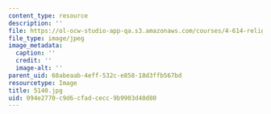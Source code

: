 ```yaml
---
content_type: resource
description: ''
file: https://ol-ocw-studio-app-qa.s3.amazonaws.com/courses/4-614-religious-architecture-and-islamic-cultures-fall-2002/094e2770c9d6cfadcecc9b9903d40d80_5140.jpg
file_type: image/jpeg
image_metadata:
  caption: ''
  credit: ''
  image-alt: ''
parent_uid: 68abeaab-4eff-532c-e858-18d3ffb567bd
resourcetype: Image
title: 5140.jpg
uid: 094e2770-c9d6-cfad-cecc-9b9903d40d80
---
```

